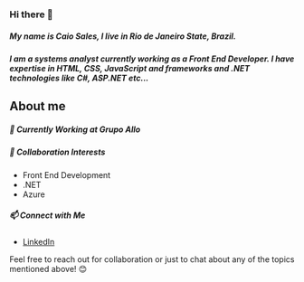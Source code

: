### Hi there 🍹
##### My name is Caio Sales, I live in Rio de Janeiro State, Brazil.
##### I am a systems analyst currently working as a Front End Developer. I have expertise in HTML, CSS, JavaScript and frameworks and .NET technologies like C#, ASP.NET etc...

## About me

##### 🔭 Currently Working at Grupo Allo

##### 👯 Collaboration Interests

- Front End Development
- .NET
- Azure

##### 📫 Connect with Me

- [LinkedIn](https://www.linkedin.com/in/sales-rocketdev/?locale=en_US)

Feel free to reach out for collaboration or just to chat about any of the topics mentioned above! 😊
